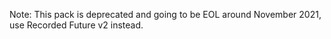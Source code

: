 Note: This pack is deprecated and going to be EOL around November 2021, use Recorded Future v2 instead.